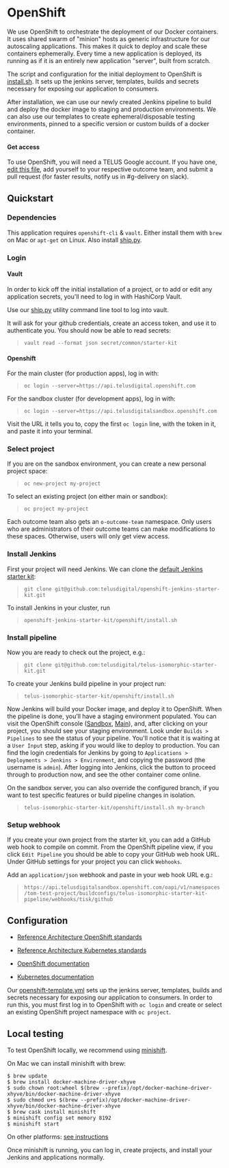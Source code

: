 # OpenShift

We use OpenShift to orchestrate the deployment of our Docker containers. It uses shared swarm of "minion" hosts as generic infrastructure for our autoscaling applications. This makes it quick to deploy and scale these containers ephemerally. Every time a new application is deployed, its running as if it is an entirely new application "server", built from scratch.

The script and configuration for the initial deployment to OpenShift is [install.sh](https://github.com/telusdigital/telus-isomorphic-starter-kit/blob/master/openshift/install.sh). It sets up the jenkins server, templates, builds and secrets necessary for exposing our application to consumers.

After installation, we can use our newly created Jenkins pipeline to build and deploy the docker image to staging and production environments. We can also use our templates to create ephemeral/disposable testing environments, pinned to a specific version or custom builds of a docker container.

#### Get access

To use OpenShift, you will need a TELUS Google account. If you have one, [edit this file](https://github.com/telusdigital/openshift-cluster-provisioning/blob/master/dp/data.yaml#L58), add yourself to your respective outcome team, and submit a pull request (for faster results, notify us in #g-delivery on slack).

## Quickstart

### Dependencies

This application requires `openshift-cli` & `vault`. Either install them with `brew` on Mac or `apt-get` on Linux. Also install [ship.py](https://github.com/telusdigital/ship.py).

### Login

#### Vault

In order to kick off the initial installation of a project, or to add or edit any application secrets, you'll need to log in with HashiCorp Vault.

Use our [ship.py](https://github.com/telusdigital/ship.py) utility command line tool to log into vault.

It will ask for your github credentials, create an access token, and use it to authenticate you. You should now be able to read secrets:

> `vault read --format json secret/common/starter-kit`

#### Openshift

For the main cluster (for production apps), log in with:

> `oc login --server=https://api.telusdigital.openshift.com`

For the sandbox cluster (for development apps), log in with:

> `oc login --server=https://api.telusdigitalsandbox.openshift.com`

Visit the URL it tells you to, copy the first `oc login` line, with the token in it, and paste it into your terminal.

### Select project

If you are on the sandbox environment, you can create a new personal project space:

> `oc new-project my-project`

To select an existing project (on either main or sandbox):

> `oc project my-project`

Each outcome team also gets an `o-outcome-team` namespace. Only users who are administrators of their outcome teams can make modifications to these spaces. Otherwise, users will only get view access.

### Install Jenkins

First your project will need Jenkins. We can clone the [default Jenkins starter kit](https://github.com/telusdigital/openshift-jenkins-starter-kit):

> `git clone git@github.com:telusdigital/openshift-jenkins-starter-kit.git`

To install Jenkins in your cluster, run

> `openshift-jenkins-starter-kit/openshift/install.sh`

### Install pipeline

Now you are ready to check out the project, e.g.:

> `git clone git@github.com:telusdigital/telus-isomorphic-starter-kit.git`

To create your Jenkins build pipeline in your project run:

> `telus-isomorphic-starter-kit/openshift/install.sh`

Now Jenkins will build your Docker image, and deploy it to OpenShift. When the pipeline is done, you’ll have a staging environment populated. You can visit the OpenShift console ([Sandbox](https://console.telusdigitalsandbox.openshift.com/console/), [Main](https://console.telusdigital.openshift.com/console/)), and, after clicking on your project, you should see your staging environment. Look under `Builds > Pipelines` to see the status of your pipeline. You'll notice that it is waiting at a `User Input` step, asking if you would like to deploy to production. You can find the login credentials for Jenkins by going to `Applications > Deployments > Jenkins > Environment`, and copying the password (the username is `admin`). After logging into Jenkins, click the button to proceed through to production now, and see the other container come online.

On the sandbox server, you can also override the configured branch, if you want to test specific features or build pipeline changes in isolation.

> `telus-isomorphic-starter-kit/openshift/install.sh my-branch`

### Setup webhook

If you create your own project from the starter kit, you can add a GitHub web hook to compile on commit. From the OpenShift pipeline view, if you click `Edit Pipeline` you should be able to copy your GitHub web hook URL. Under GitHub settings for your project you can click `Webhooks`.

Add an `application/json` webhook and paste in your web hook URL e.g.:

> `https://api.telusdigitalsandbox.openshift.com/oapi/v1/namespaces/tom-test-project/buildconfigs/telus-isomorphic-starter-kit-pipeline/webhooks/tisk/github`

## Configuration

- [Reference Architecture OpenShift standards](https://github.com/telusdigital/reference-architecture/blob/master/delivery/openshift.md)

- [Reference Architecture Kubernetes standards](https://github.com/telusdigital/reference-architecture/blob/master/delivery/kubernetes.md)

- [OpenShift documentation](https://docs.openshift.com/container-platform/3.4/dev_guide/index.html)

- [Kubernetes documentation](https://kubernetes.io/docs/home/)

Our [openshift-template.yml](https://github.com/telusdigital/telus-isomorphic-starter-kit/blob/master/openshift/openshift-template.yml) sets up the jenkins server, templates, builds and secrets necessary for exposing our application to consumers. In order to run this, you must first log in to OpenShift with `oc login` and create or select an existing OpenShift project namespace with `oc project`.

## Local testing

To test OpenShift locally, we recommend using [minishift](https://docs.openshift.org/latest/minishift/getting-started/quickstart.html).

On Mac we can install minishift with brew:

    $ brew update
    $ brew install docker-machine-driver-xhyve
    $ sudo chown root:wheel $(brew --prefix)/opt/docker-machine-driver-xhyve/bin/docker-machine-driver-xhyve
    $ sudo chmod u+s $(brew --prefix)/opt/docker-machine-driver-xhyve/bin/docker-machine-driver-xhyve
    $ brew cask install minishift
    $ minishift config set memory 8192
    $ minishift start

On other platforms: [see instructions](https://docs.openshift.org/latest/minishift/getting-started/installing.html#installing-instructions)

Once minishift is running, you can log in, create projects, and install your Jenkins and applications normally.

